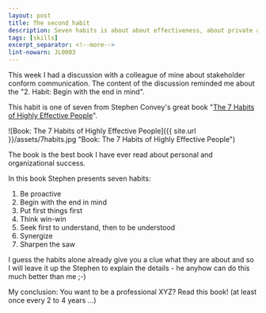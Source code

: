 ```yaml
---
layout: post
title: The second habit
description: Seven habits is about about effectiveness, about private and public victory.
tags: [skills]
excerpt_separator: <!--more-->
lint-nowarn: JL0003
---
```


This week I had a discussion with a colleague of mine about stakeholder conform communication.
The content of the discussion reminded me about the "2. Habit: Begin with the end in mind".

This habit is one of seven from Stephen Convey's great book "[The 7 Habits of Highly Effective People](https://www.amazon.com/Habits-Highly-Effective-People-Powerful/dp/1451639619/ref=sr_1_3?ie=UTF8&qid=1516449751&sr=8-3&keywords=7+habits)".

![Book: The 7 Habits of Highly Effective People]({{ site.url }}/assets/7habits.jpg "Book: The 7 Habits of Highly Effective People")

<!--more-->

The book is the best book I have ever read about personal and organizational success.

In this book Stephen presents seven habits:

1. Be proactive
2. Begin with the end in mind
3. Put first things first
4. Think win-win
5. Seek first to understand, then to be understood
6. Synergize
7. Sharpen the saw

I guess the habits alone already give you a clue what they are about and so I will leave it up the Stephen to explain the details - 
he anyhow can do this much better than me ;-)

My conclusion: You want to be a professional XYZ? Read this book! (at least once every 2 to 4 years ...)
